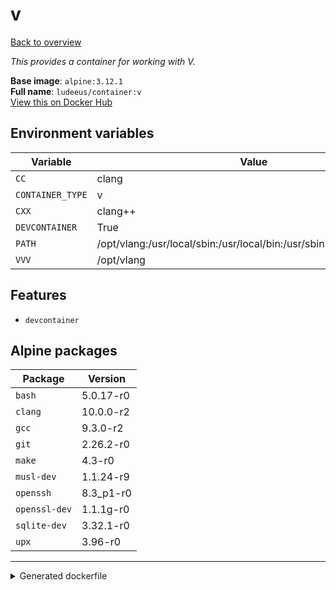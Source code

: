 # v

[Back to overview](../index.md)

_This provides a container for working with V._

**Base image**: `alpine:3.12.1`  
**Full name**: `ludeeus/container:v`  
[View this on Docker Hub](https://hub.docker.com/r/ludeeus/container/tags?page=1&name=v)

## Environment variables

Variable | Value 
-- | --
`CC` | clang
`CONTAINER_TYPE` | v
`CXX` | clang++
`DEVCONTAINER` | True
`PATH` | /opt/vlang:/usr/local/sbin:/usr/local/bin:/usr/sbin:/usr/bin:/sbin:/bin
`VVV` | /opt/vlang

## Features

- `devcontainer`

## Alpine packages

Package | Version 
-- | --
`bash` | 5.0.17-r0
`clang` | 10.0.0-r2
`gcc` | 9.3.0-r2
`git` | 2.26.2-r0
`make` | 4.3-r0
`musl-dev` | 1.1.24-r9
`openssh` | 8.3_p1-r0
`openssl-dev` | 1.1.1g-r0
`sqlite-dev` | 3.32.1-r0
`upx` | 3.96-r0



***
<details>
<summary>Generated dockerfile</summary>

<pre>
FROM alpine:3.12.1

ENV VVV=/opt/vlang
ENV PATH=/opt/vlang:/usr/local/sbin:/usr/local/bin:/usr/sbin:/usr/bin:/sbin:/bin
ENV CXX=clang++
ENV CC=clang
ENV CONTAINER_TYPE=v
ENV DEVCONTAINER=True

COPY rootfs/common /
COPY --from=ludeeus/webhook /bin/binary /bin/webhook

RUN  \ 
    apk add --no-cache  \ 
        bash=5.0.17-r0 \ 
        clang=10.0.0-r2 \ 
        gcc=9.3.0-r2 \ 
        git=2.26.2-r0 \ 
        make=4.3-r0 \ 
        musl-dev=1.1.24-r9 \ 
        openssh=8.3_p1-r0 \ 
        openssl-dev=1.1.1g-r0 \ 
        sqlite-dev=3.32.1-r0 \ 
        upx=3.96-r0 \ 
    && chmod +x /usr/bin/container \ 
    && mkdir -p /opt/vlang \ 
    && ln -s /opt/vlang/v /usr/bin/v \ 
    && git clone https://github.com/vlang/v /opt/vlang \ 
    && cd /opt/vlang \ 
    && make \ 
    && v -version \ 
    && rm -rf /var/cache/apk/* \ 
    && rm -fr /tmp/* /var/{cache,log}/*




</pre>

<i>This is a generated version of the context used while building the container, some of the labels will not be correct since they use information in the action that publishes the container</i>
</details>
